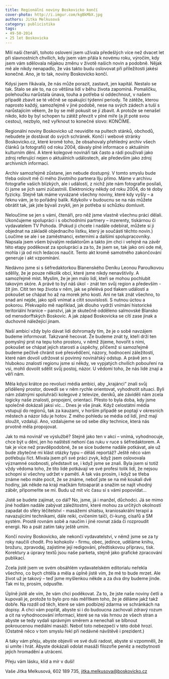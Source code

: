 ```yaml
---
title: Regionální noviny Boskovicko končí
cover-photo: http://i.imgur.com/kgBkMbX.jpg
authors: Jitka Melkusová
category: publicistika
tags: 
- 49-50-2014
- 25 let Boskovicka
---
```

Milí naši čtenáři, tohoto oslovení jsem užívala předešlých více než dvacet let při slavnostních chvílích, kdy jsem vám přála k novému roku, výročím, kdy jsem vám sdělovala nějakou změnu v životě našich novin a podobně. Nějak mě ale nikdy nenapadlo, že vás takto budu oslovovat při příležitosti jakési konečné. Ano, je to tak, noviny Boskovicko končí.

Kdysi jsem říkávala, že nás může porazit, zastavit, jen kapitál. Nestalo se tak. Stalo se ale to, na co většina lidí v běhu života zapomíná. Pomaličku, polehoučku narůstala únava, touha a potřeba si oddechnout, v našem případě zbavit se té věčně se opakující týdenní periody. Té zátěže, kterou naprosto každý, samozřejmě v jiné podobě, nese na svých zádech a tuší s narůstajícím věkem, že by se měl pokusit se jí zbavit. A protože se nenašel nikdo, kdo by byl schopen tu zátěž převzít v plné míře (a jít poté svou cestou), nezbylo, než vyřknout to konečné slovo: KONČÍME. 

Regionální noviny Boskovicko už neuvidíte na pultech stánků, obchodů, nebudete je dostávat do svých schránek. Končí i webové stránky Boskovicko.cz, které kromě toho, že obsahovaly přehledný archiv všech článků (a fotografií) od roku 2004, dávaly plné informace o aktuálním kulturním dění. A které kolegové novináři tak často a rádi používali jako zdroj referující nejen o aktuálních událostech, ale především jako zdroj archivních informací.

Archiv samozřejmě zůstane, jen nebude dostupný. V tomto smyslu bude třeba oslovit mě či mého životního partnera Ilju přímo. Máme v archivu fotografie vašich blízkých, ale i událostí, z nichž jste nám fotografie posílali, či jsme se jich sami zúčastnili. Elektronicky někdy od roku 2004, do té doby fyzicky. Stejně tak máme vyvázané všechny noviny, které kdy vyšly – a řeknu vám, je to pořádný balík. Kdykoliv v budoucnu se na nás můžete obrátit tak, jak jste bývali zvyklí, jen je potřeba si schůzku domluvit.

Neloučíme se jen s vámi, čtenáři, pro něž jsme vlastně všechnu práci dělali. Ukončujeme spolupráci i s obchodními partnery – inzerenty, tiskárnou či vydavatelem TV Pohoda. (Pokud ji chcete i nadále odebírat, můžete si ji objednat na základě objednacího lístku, který je součástí těchto novin.) Loučíme se ale i se zaměstnanci, externími a dalšími spolupracovníky. Napsala jsem všem bývalým redaktorům a takto jim chci i veřejně na závěr této etapy poděkovat za spolupráci a za to, že jsem se, tak jako oni ode mě, mohla i já od nich ledacos naučit.
Tento akt kromě samotného zakončování generuje i akt vzpomínání.

Nedávno jsme si s šéfredaktorkou Blanenského Deníku Leonou Paroulkovou sdělily, že je pouze několik obcí, které jsme nikdy nenavštívily. A samozřejmě míst. Myslím, že je jen málo lidí, kteří se mohou pochlubit takovým skóre. A právě to byl náš úkol - znát ten svůj region a především - žít jím. Cítit ten tep života v něm, jak se přelévá pod tlakem událostí a pokoušet se chápat ho až na morek jeho kostí. Ani ne tak znát všechno, to snad ani nejde, jako spíš vnímat a cítit souvislosti. S nutnou úctou a pokorou. Překvapilo mě například, jak dlouho vydrží vnímání historické teritoriální hranice – panství, jak je skutečně odděleno salmovské Blansko od mensdorffských Boskovic. A jak západ Boskovicka se cítí zase jinak a duchovně náležející jinam.

Naší ambicí vždy bylo dávat lidi dohromady tím, že je o sobě navzájem budeme informovat. Takzvaně hecovat. Že budeme znát ty, kteří drží ten pomyslný prst na tepu toho prostoru, v němž žijeme, hovořit s nimi, pokoušet se chápat jejich starosti a úspěchy, přičemž si samozřejmě budeme pečlivě chránit své přesvědčení, názory, hodnocení záležitostí, které nám dovolí udržovat si povinný novinářský odstup. A právě jen s hlubokou znalostí regionu jsme si někdy, ve vypjatých chvílích pobouření na vsi, mohli dovolit sdělit svůj postoj, názor. U vědomí toho, že nás lidé znají a věří nám. 

Měla kdysi krátce po revoluci média ambici, aby „krajánci“ znali svůj přidělený prostor, dovedli se v něm rychle orientovat, vyhodnotit situaci. Byli nám zdatnými spoluhráči kolegové z televize, deníků, ale záviděli nám zcela logicky naše znalosti, propojení, orientaci. Přesto to byla doba, kdy jsme společně dokázali jaksi víc... Dnes je vše jinak. Když celostátní média vstupují do regionů, tak za kauzami, v horším případě se poptají v okresních městech a názor lidu je hotov. Z mého pohledu se média od lidí, jimž mají sloužit, vzdalují. Ano, vzdalujeme se od sebe díky technice, která nás prvotně měla propojovat.

Jak to má novinář ve výslužbě? Stejně jako ten v akci – vnímá, vyhodnocuje, chce být u dění, jen ho naštěstí nehoní čas ruku v ruce s šéfredaktorem. A tak je více než pravděpodobné, že se sice budeme nadále potkávat, ale už bude zbytečné mi klást otázky typu – děláš reportáž?
Ještě něco vám potřebuju říct. Mívala jsem při své práci zvyk, když jsem oslovovala významné osobnosti, představit se, i když jsme se znali. Byla jsem si totiž vždy vědoma toho, že tito lidé potkávají ve své profesi tolik lidí, že nejsou schopni si všechny udržet v paměti. A tak vás prosím, i když se třeba známe nebo máte pocit, že se známe, neboť jste se na mě koukali dvě hodiny, jak někde na kraji mačkám fotoaparát a snažím se najít vhodný záběr, připomeňte se mi. Budu už mít víc času si s vámi popovídat… 

Jistě se budete zajímat, co dál? No, jsme, já i manžel, důchodci. Já se mimo jiné hodlám nadále zabývat záležitostmi, které mohou za určitých okolností zapadat do sféry léčitelství - masážemi shiatsu, kraniosakrální terapií a navazujícími technikami, dále reiki, cvičením taiči, či-kung, císařů a SM systém. Prostě rovnám sobě a naučím i jiné rovnat záda či rozproudit energii. No a psát zatím taky ještě umím. 

Končí noviny Boskovicko, ale nekončí vydavatelství, v němž jsme se za ty roky naučili chodit. Pro kohokoliv - firmu, obec, jedince, uděláme knihu, brožuru, zpravodaj, zajistíme její redigování, předtiskovou přípravu, tisk. Korektury a úpravy textů jsou naše parketa, stejně jako grafické zpracování publikací. 

Zcela jistě jsem ve svém obsáhlém vydavatelském editorialu neřekla všechno, co bych chtěla a měla a úplně jistě vím, že mě to bude mrzet. Ale život už je takový – teď jsme myšlenkou někde a za dva dny budeme jinde. Tak mi to, prosím, odpusťte. 

Úplně jistě ale vím, že vám chci poděkovat. Za to, že jste naše noviny četli a kupovali je, protože to bylo pro nás měřítkem toho, že je děláme jakž takž dobře. Na rozdíl od těch, které se vám podbízejí zdarma ve schránkách na dopisy. A chci vám popřát, abyste si i do budoucna zachovali zdravý rozum a cit na vyhodnocování informací, které se na vás hrnou ze všech stran a abyste se tedy vydali správným směrem a nenechali se blbnout pokroucenou mediální masáží. Neboť toto nebezpečí v této době hrozí. (Ostatně něco v tom smyslu řekl při nedávné návštěvě i prezident.)

A taky vám přeju, abyste objevili ve své duši radost, abyste si vzpomněli, že si umíte i hrát. Abyste dokázali odolat masáži filozofie peněz a nezbytnosti jejich hromadění a utrácení. 

Přeju vám lásku, klid a mír v duši!

Vaše Jitka Melkusová, 602 189 735,
jitka.melkusova@boskovicko.cz



